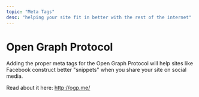 ```yaml
---
topic: "Meta Tags"
desc: "helping your site fit in better with the rest of the internet"
---
```


# Open Graph Protocol

Adding the proper meta tags for the Open Graph Protocol will help sites like Facebook construct better "snippets" when you share your
site on social media.

Read about it here: http://ogp.me/
